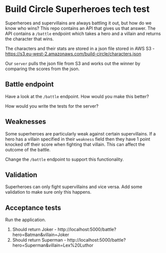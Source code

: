 # Build Circle Superheroes tech test

Superheroes and supervillains are always battling it out, but how do we know who wins? This repo contains an API that gives us that answer. The API contains a `/battle` endpoint which takes a hero and a villain and returns the character that wins. 

The characters and their stats are stored in a json file stored in AWS S3 - https://s3.eu-west-2.amazonaws.com/build-circle/characters.json

Our `server` pulls the json file from S3 and works out the winner by comparing the scores from the json.

## Battle endpoint

Have a look at the `/battle` endpoint. How would you make this better?

How would you write the tests for the server?

## Weaknesses

Some superheroes are particularly weak against certain supervillains. If a hero has a villain specified in their `weakness` field then they have 1 point knocked off their score when fighting that villain. This can affect the outcome of the battle.

Change the `/battle` endpoint to support this functionality.

## Validation

Superheroes can only fight supervillains and vice versa. Add some validation to make sure only this happens.

## Acceptance tests

Run the application.

1. Should return Joker - http://localhost:5000/battle?hero=Batman&villain=Joker
2. Should return Superman - http://localhost:5000/battle?hero=Superman&villain=Lex%20Luthor

